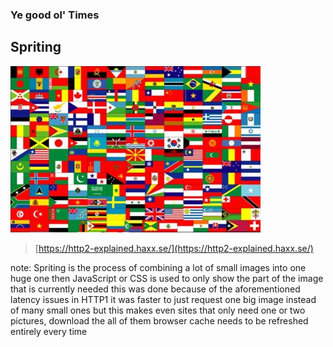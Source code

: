 ### Ye good ol' Times <!-- .element: class="section-title" -->

## Spriting

![spriting](resources/spriting.jpg)
> [https://http2-explained.haxx.se/](https://http2-explained.haxx.se/)

note:
    Spriting is the process of combining a lot of small images into one huge one
    then JavaScript or CSS is used to only show the part of the image that is currently needed
    this was done because of the aforementioned latency issues in HTTP1
    it was faster to just request one big image instead of many small ones
    but this makes even sites that only need one or two pictures, download the all of them
    browser cache needs to be refreshed entirely every time
